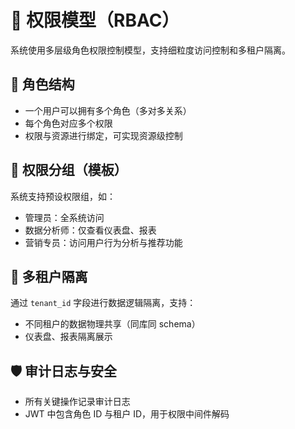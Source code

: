 # 🔐 权限模型（RBAC）

系统使用多层级角色权限控制模型，支持细粒度访问控制和多租户隔离。

## 👤 角色结构

- 一个用户可以拥有多个角色（多对多关系）
- 每个角色对应多个权限
- 权限与资源进行绑定，可实现资源级控制

## 🧩 权限分组（模板）

系统支持预设权限组，如：

- 管理员：全系统访问
- 数据分析师：仅查看仪表盘、报表
- 营销专员：访问用户行为分析与推荐功能

## 🏢 多租户隔离

通过 `tenant_id` 字段进行数据逻辑隔离，支持：

- 不同租户的数据物理共享（同库同 schema）
- 仪表盘、报表隔离展示

## 🛡 审计日志与安全

- 所有关键操作记录审计日志
- JWT 中包含角色 ID 与租户 ID，用于权限中间件解码